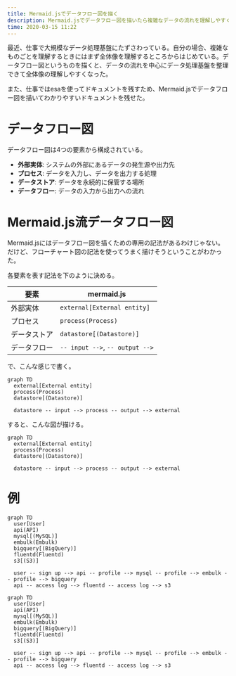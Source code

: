 ```yaml
---
title: Mermaid.jsでデータフロー図を描く
description: Mermaid.jsでデータフロー図を描いたら複雑なデータの流れを理解しやすくなった話
time: 2020-03-15 11:22
---
```


最近、仕事で大規模なデータ処理基盤にたずさわっている。自分の場合、複雑なものごとを理解するときにはまず全体像を理解するところからはじめている。データフロー図というものを描くと、データの流れを中心にデータ処理基盤を整理できて全体像の理解しやすくなった。

また、仕事ではesaを使ってドキュメントを残すため、Mermaid.jsでデータフロー図を描いてわかりやすいドキュメントを残せた。

# データフロー図
データフロー図は4つの要素から構成されている。

* **外部実体**: システムの外部にあるデータの発生源や出力先
* **プロセス**: データを入力し、データを出力する処理
* **データストア**: データを永続的に保管する場所
* **データフロー**: データの入力から出力への流れ

# Mermaid.js流データフロー図
Mermaid.jsにはデータフロー図を描くための専用の記法があるわけじゃない。だけど、フローチャート図の記法を使ってうまく描けそうということがわかった。

各要素を表す記法を下のように決める。

| 要素 | mermaid.js |
| --- | --- |
| 外部実体 | `external[External entity]` |
| プロセス | `process(Process)` |
| データストア | `datastore[(Datastore)]` |
| データフロー | `-- input -->`, `-- output -->` |

で、こんな感じで書く。

```
graph TD
  external[External entity]
  process(Process)
  datastore[(Datastore)]

  datastore -- input --> process -- output --> external
```

すると、こんな図が描ける。

```mermaid
graph TD
  external[External entity]
  process(Process)
  datastore[(Datastore)]

  datastore -- input --> process -- output --> external
```

# 例

```
graph TD
  user[User]
  api(API)
  mysql[(MySQL)]
  embulk(Embulk)
  bigquery[(BigQuery)]
  fluentd(Fluentd)
  s3[(S3)]

  user -- sign up --> api -- profile --> mysql -- profile --> embulk -- profile --> bigquery
  api -- access log --> fluentd -- access log --> s3
```


```mermaid
graph TD
  user[User]
  api(API)
  mysql[(MySQL)]
  embulk(Embulk)
  bigquery[(BigQuery)]
  fluentd(Fluentd)
  s3[(S3)]

  user -- sign up --> api -- profile --> mysql -- profile --> embulk -- profile --> bigquery
  api -- access log --> fluentd -- access log --> s3
```

